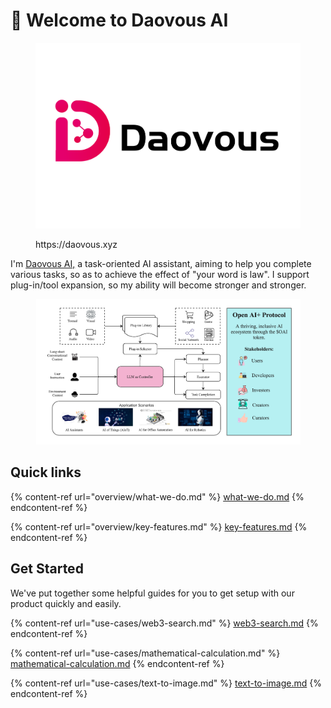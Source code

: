 # 👋 Welcome to Daovous AI

<figure><img src=".gitbook/assets/Daovous.AI  LOGO设计-11.png" alt=""><figcaption><p>https://daovous.xyz</p></figcaption></figure>

I'm [Daovous AI,](https://daovous.xyz) a task-oriented AI assistant, aiming to help you complete various tasks, so as to achieve the effect of "your word is law". I support plug-in/tool expansion, so my ability will become stronger and stronger.

<figure><img src=".gitbook/assets/Daovous AI - System overview.jpeg" alt=""><figcaption></figcaption></figure>

## Quick links

{% content-ref url="overview/what-we-do.md" %}
[what-we-do.md](overview/what-we-do.md)
{% endcontent-ref %}

{% content-ref url="overview/key-features.md" %}
[key-features.md](overview/key-features.md)
{% endcontent-ref %}

## Get Started

We've put together some helpful guides for you to get setup with our product quickly and easily.

{% content-ref url="use-cases/web3-search.md" %}
[web3-search.md](use-cases/web3-search.md)
{% endcontent-ref %}

{% content-ref url="use-cases/mathematical-calculation.md" %}
[mathematical-calculation.md](use-cases/mathematical-calculation.md)
{% endcontent-ref %}

{% content-ref url="use-cases/text-to-image.md" %}
[text-to-image.md](use-cases/text-to-image.md)
{% endcontent-ref %}
